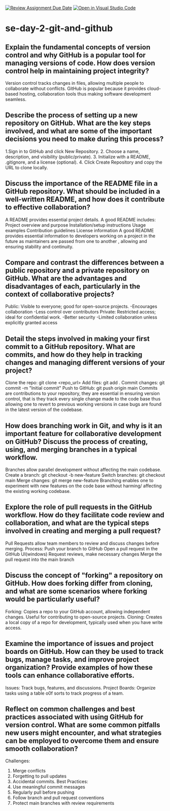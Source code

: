 [![Review Assignment Due Date](https://classroom.github.com/assets/deadline-readme-button-22041afd0340ce965d47ae6ef1cefeee28c7c493a6346c4f15d667ab976d596c.svg)](https://classroom.github.com/a/8wgCKhpZ)
[![Open in Visual Studio Code](https://classroom.github.com/assets/open-in-vscode-2e0aaae1b6195c2367325f4f02e2d04e9abb55f0b24a779b69b11b9e10269abc.svg)](https://classroom.github.com/online_ide?assignment_repo_id=18432990&assignment_repo_type=AssignmentRepo)
# se-day-2-git-and-github
## Explain the fundamental concepts of version control and why GitHub is a popular tool for managing versions of code. How does version control help in maintaining project integrity?
Version control tracks changes in files, allowing multiple people to collaborate without conflicts. GitHub is popular because it provides cloud-based hosting, collaboration tools thus making software development seamless.
## Describe the process of setting up a new repository on GitHub. What are the key steps involved, and what are some of the important decisions you need to make during this process?
1.Sign in to GitHub and click New Repository.
2. Choose a name, description, and visibility (public/private).
3. Initialize with a README, .gitignore, and a license (optional).
4. Click Create Repository and copy the URL to clone locally.

## Discuss the importance of the README file in a GitHub repository. What should be included in a well-written README, and how does it contribute to effective collaboration?
A README provides essential project details. A good README includes:
Project overview and purpose
Installation/setup instructions
Usage examples
Contribution guidelines
License information
A good README provides essential information to developers working on a project in the future as maintainers are passed from one to another , allowing and ensuring stability and continuity.

## Compare and contrast the differences between a public repository and a private repository on GitHub. What are the advantages and disadvantages of each, particularly in the context of collaborative projects?
Public: Visible to everyone; good for open-source projects.
-Encourages collaboration
-Less control over contributors
Private: Restricted access; ideal for confidential work.
-Better security
-Limited collaboration unless explicitly granted access


## Detail the steps involved in making your first commit to a GitHub repository. What are commits, and how do they help in tracking changes and managing different versions of your project?
Clone the repo: git clone <repo_url>
Add files: git add .
Commit changes: git commit -m "Initial commit"
Push to GitHub: git push origin main
Commits are contributions to your repository, they are essential in ensuring version control, that is they track every single change made to the code base thus allowing one to revert to previous working versions in case bugs are found in the latest version of the codebase.

## How does branching work in Git, and why is it an important feature for collaborative development on GitHub? Discuss the process of creating, using, and merging branches in a typical workflow.
Branches allow parallel development without affecting the main codebase.
Create a branch: git checkout -b new-feature
Switch branches: git checkout main
Merge changes: git merge new-feature
Branching enables one to experiment with new features on the code base without harming/ affecting the existing working codebase.


## Explore the role of pull requests in the GitHub workflow. How do they facilitate code review and collaboration, and what are the typical steps involved in creating and merging a pull request?
Pull Requests allow team members to review and discuss changes before merging.
Process:
Push your branch to GitHub
Open a pull request in the GitHub UI(windows)
Request reviews, make necessary changes
Merge the pull request into the main branch

## Discuss the concept of "forking" a repository on GitHub. How does forking differ from cloning, and what are some scenarios where forking would be particularly useful?
Forking: Copies a repo to your GitHub account, allowing independent changes. Useful for contributing to open-source projects.
Cloning: Creates a local copy of a repo for development, typically used when you have write access.

## Examine the importance of issues and project boards on GitHub. How can they be used to track bugs, manage tasks, and improve project organization? Provide examples of how these tools can enhance collaborative efforts.
Issues: Track bugs, features, and discussions.
Project Boards: Organize tasks using a table o0f sorts to track progress of a team.

## Reflect on common challenges and best practices associated with using GitHub for version control. What are some common pitfalls new users might encounter, and what strategies can be employed to overcome them and ensure smooth collaboration?

Challenges: 
1. Merge conflicts
2. Forgetting to pull updates 
3. Accidental commits.
Best Practices:
1. Use meaningful commit messages
2. Regularly pull before pushing
3. Follow branch and pull request conventions
4. Protect main branches with review requirements

